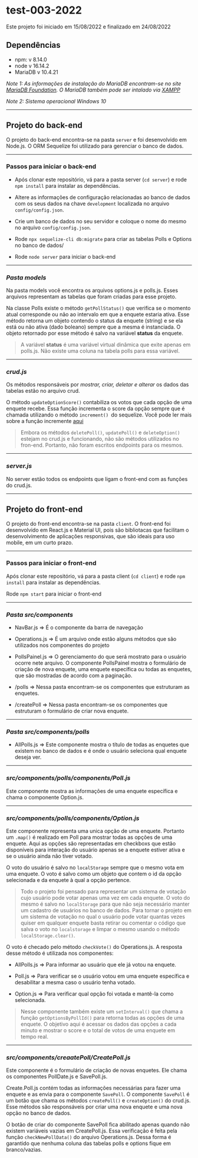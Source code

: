 # test-003-2022

Este projeto foi iniciado em 15/08/2022 e finalizado em 24/08/2022

## **Dependências**

* npm: v 8.14.0
* node v 16.14.2
* MariaDB v 10.4.21

*Note 1: As informações de instalação do MariaDB encontram-se no site [MariaDB Foundation](https://mariadb.org/download/?t=mariadb&p=mariadb&r=10.9.2&os=windows&cpu=x86_64&pkg=msi&m=serverion). O MariaDB também pode ser intalado via [XAMPP](https://www.apachefriends.org/download.html)*

*Note 2: Sistema operacional Windows 10*

----
## **Projeto do back-end**

O projeto do back-end encontra-se na pasta `server` e foi desenvolvido em Node.js. O ORM Sequelize foi utilizado para gerenciar o banco de dados.


----
### **Passos para iniciar o back-end**

* Após clonar este repositório, vá para a pasta server (`cd server`) e rode `npm install` para instalar as dependências.

* Altere as informações de configuração relacionadas ao banco de dados com os seus dados na chave `development` localizada no arquivo `config/config.json`.

* Crie um banco de dados no seu servidor e coloque o nome do mesmo no arquivo `config/config.json`.

* Rode `npx sequelize-cli db:migrate` para criar as tabelas Polls e Options no banco de dados/

* Rode `node server` para iniciar o back-end
 ---
### *Pasta models*

Na pasta models você encontra os arquivos options.js e polls.js. Esses arquivos representam as tabelas que foram criadas para esse projeto.

Na classe Polls existe o método `getPollStatus()` que verifica se o momento atual corresponde ou não ao intervalo em que a enquete estaria ativa. Esse método retorna um objeto contendo o status da enquete (string) e se ela está ou não ativa (dado boleano) sempre que a mesma é instanciada.  O objeto retornado por esse método é salvo na variável **status** da enquete. 

> A variável **status** é uma variável virtual dinâmica que exite apenas em polls.js. Não existe uma coluna na tabela polls para essa variável.

-----
### *crud.js*

Os métodos responsáveis por *mostrar, criar, deletar e alterar* os dados das tabelas estão no arquivo crud. 

O método `updateOptionScore()` contabiliza os votos que cada opção de uma enquete recebe. Essa função incrementa o score da opção sempre que é chamada utilizando o  método `increment() `do sequelize. Você pode ler mais sobre a função incremente [aqui](https://sequelize.org/docs/v6/core-concepts/model-instances/)

> Embora os métodos `deletePoll()`, `updatePoll()` e `deleteOption()` estejam no crud.js e funcionando, não são métodos utilizados no fron-end. Portanto, não foram escritos endpoints para os mesmos. 

---------

### *server.js*

No server estão todos os endpoints que ligam o front-end com as funções do crud.js.

----------------------

## Projeto do front-end

O projeto do front-end encontra-se na pasta `client`. O front-end foi desenvolvido em React.js e Material UI, pois são bibliotacas que facilitam o desenvolvimento de aplicações responsivas, que são ideais para uso mobile, em um curto prazo. 

------------
### **Passos para iniciar o front-end**
Após clonar este repositório, vá para a pasta client (`cd client`) e rode `npm install` para instalar as dependências.

Rode `npm start` para iniciar o front-end

-------------
### *Pasta src/components*

* NavBar.js => É o componente da barra de navegação

* Operations.js => É um arquivo onde estão alguns métodos que são utilizados nos componentes do projeto

* PollsPainel.js => O gerenciamento do que será mostrato para o usuário ocorre nete arquivo. O componente PollsPainel mostra o formulário de criação de nova enquete, uma enquete específica ou todas as enquetes, que são mostradas de acordo com a paginação.

* /polls => Nessa pasta encontram-se os componentes que estruturam as enquetes.

* /createPoll => Nessa pasta encontram-se os componentes que estruturam o formulário de criar nova enquete.

------------

### *Pasta src/components/polls*

* AllPolls.js => Este componente mostra o título de todas as enquetes que existem no banco de dados e é onde o usuário seleciona qual enquete deseja ver.

---
### *src/components/polls/components/Poll.js* 

Este componente mostra as informações de uma enquete específica e chama o componente Option.js.

---
### *src/components/polls/components/Option.js* 

Este componente representa uma unica opção de uma enquete. Portanto um `.map()` é realizado em Poll para mostrar todas as opções de uma enquete. Aqui as opções são representadas em checkboxs que estão disponíveis para interação do usuário apenas se a enquete estiver ativa e se o usuário ainda não tiver votado.

O voto do usuário é salvo no `localStorage` sempre que o mesmo vota em uma enquete. O voto é salvo como um objeto que contem o id da opção selecionada e da enquete à qual a opção pertence. 

> Todo o projeto foi pensado para representar um sistema de votação cujo usuário pode votar apenas uma vez em cada enquete. O voto do mesmo é salvo no `localStorage` para que não seja necessário manter um cadastro de usuários no banco de dados. Para tornar o projeto em um sistema de votação no qual o usuário pode votar quantas vezes quiser em qualquer enquete basta retirar ou comentar o código que salva o voto no `localstorage` e limpar o mesmo usando o método `localStorage.clear()`.

O voto é checado pelo método `checkVote()` do Operations.js. A resposta desse método é utilizada nos componentes:

* AllPolls.js => Para informar ao usuário que ele já votou na enquete.

* Poll.js => Para verificar se o usuário votou em uma enquete específica e desabilitar a mesma caso o usuário tenha votado.

* Option.js => Para verificar qual opção foi votada e mantê-la como selecionada.

> Nesse componente também existe um `setInterval()` que chama a função `getOptionsByPollId()` para retorna todas as opções de uma enquete. O objetivo aqui é acessar os dados das opções a cada minuto e mostrar o score e o total de votos de uma enquete em tempo real.

------------
### *src/components/creaatePoll/CreatePoll.js* 

Este componente é o formulário de criação de novas enquetes. Ele chama os componentes PollDate.js e SavePoll.js.

Create.Poll.js contém todas as informações necessárias para fazer uma enquete e as envia para o componente `SavePoll`. 
O componente `SavePoll` é um botão que chama os métodos `createPoll()` e `createOption()` do crud.js. Esse métodos são responsáveis por criar uma nova enquete e uma nova opção no banco de dados.

O botão de criar do componente SavePoll fica abilitado apenas quando não existem variáveis vazias em CreatePoll.js. Essa verificação é feita pela função `checkNewPollData()` do arquivo Operations.js. Dessa forma é garantido que nenhuma coluna das tabelas polls e options fique em branco/vazias.